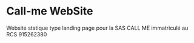 # Call-me WebSite
Website statique type landing page pour la SAS CALL ME immatriculé au RCS 915262380
